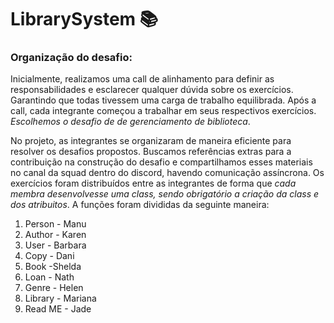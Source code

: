 # LibrarySystem 📚

### Organização do desafio:

Inicialmente, realizamos uma call de alinhamento para definir as responsabilidades e esclarecer qualquer dúvida sobre os exercícios. Garantindo que todas tivessem uma carga de trabalho equilibrada. Após a call, cada integrante começou a trabalhar em seus respectivos exercícios. *Escolhemos o desafio de de gerenciamento de biblioteca*.

No projeto, as integrantes se organizaram de maneira eficiente para resolver os desafios propostos. Buscamos referências extras para a contribuição na construção do desafio e compartilhamos esses materiais no canal da squad dentro do discord, havendo comunicação assíncrona. Os exercícios foram distribuídos entre as integrantes de forma que *cada membra desenvolvesse uma class, sendo obrigatório a criação da class e dos atribuitos*. A funções foram divididas da seguinte maneira:

1. Person - Manu
2. Author - Karen
3. User - Barbara
4. Copy - Dani
5. Book -Shelda 
6. Loan - Nath
7. Genre - Helen
8. Library - Mariana
9. Read ME - Jade





